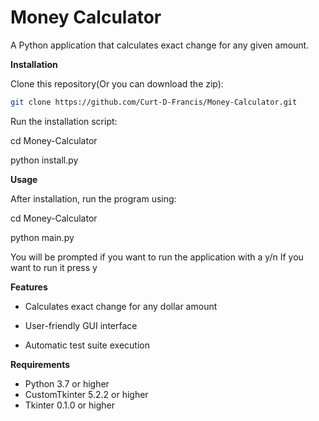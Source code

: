 # Money Calculator

A Python application that calculates exact change for any given amount.

**Installation**

Clone this repository(Or you can download the zip):

```bash
git clone https://github.com/Curt-D-Francis/Money-Calculator.git
```

Run the installation script:

cd Money-Calculator

python install.py

**Usage**

After installation, run the program using:

cd Money-Calculator

python main.py

You will be prompted if you want to run the application with a y/n
If you want to run it press y

**Features**

- Calculates exact change for any dollar amount

- User-friendly GUI interface

- Automatic test suite execution

**Requirements**

- Python 3.7 or higher
- CustomTkinter 5.2.2 or higher
- Tkinter 0.1.0 or higher
